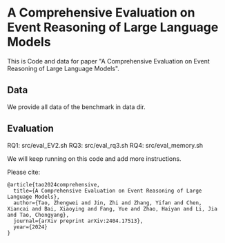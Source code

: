 # A Comprehensive Evaluation on Event Reasoning of Large Language Models

This is Code and data for paper "A Comprehensive Evaluation on Event Reasoning of Large Language Models".

## Data
We provide all data of the benchmark in data dir.

## Evaluation
RQ1: src/eval_EV2.sh
RQ3: src/eval_rq3.sh
RQ4: src/eval_memory.sh

We will keep running on this code and add more instructions.

Please cite:
```
@article{tao2024comprehensive,
  title={A Comprehensive Evaluation on Event Reasoning of Large Language Models},
  author={Tao, Zhengwei and Jin, Zhi and Zhang, Yifan and Chen, Xiancai and Bai, Xiaoying and Fang, Yue and Zhao, Haiyan and Li, Jia and Tao, Chongyang},
  journal={arXiv preprint arXiv:2404.17513},
  year={2024}
}
```
